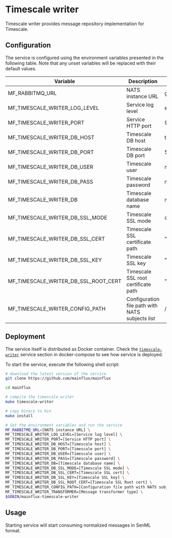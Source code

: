 # Timescale writer

Timescale writer provides message repository implementation for Timescale.

## Configuration

The service is configured using the environment variables presented in the
following table. Note that any unset variables will be replaced with their
default values.

| Variable                             | Description                                     | Default                |
| -----------------------------------  | ----------------------------------------------- | ---------------------- |
| MF_RABBITMQ_URL                          | NATS instance URL                               | guest:guest@localhost:5672/  |
| MF_TIMESCALE_WRITER_LOG_LEVEL        | Service log level                               | error                  |
| MF_TIMESCALE_WRITER_PORT             | Service HTTP port                               | 9104                   |
| MF_TIMESCALE_WRITER_DB_HOST          | Timescale DB host                               | timescale              |
| MF_TIMESCALE_WRITER_DB_PORT          | Timescale DB port                               | 5432                   |
| MF_TIMESCALE_WRITER_DB_USER          | Timescale user                                  | mainflux               |
| MF_TIMESCALE_WRITER_DB_PASS          | Timescale password                              | mainflux               |
| MF_TIMESCALE_WRITER_DB               | Timescale database name                         | messages               |
| MF_TIMESCALE_WRITER_DB_SSL_MODE      | Timescale SSL mode                              | disabled               |
| MF_TIMESCALE_WRITER_DB_SSL_CERT      | Timescale SSL certificate path                  | ""                     |
| MF_TIMESCALE_WRITER_DB_SSL_KEY       | Timescale SSL key                               | ""                     |
| MF_TIMESCALE_WRITER_DB_SSL_ROOT_CERT | Timescale SSL root certificate path             | ""                     |
| MF_TIMESCALE_WRITER_CONFIG_PATH      | Configuration file path with NATS subjects list | /config.toml           |

## Deployment

The service itself is distributed as Docker container. Check the [`timescale-writer`](https://github.com/mainflux/mainflux/blob/master/docker/addons/timescale-writer/docker-compose.yml#L34-L59) service section in docker-compose to see how service is deployed.

To start the service, execute the following shell script:

```bash
# download the latest version of the service
git clone https://github.com/mainflux/mainflux

cd mainflux

# compile the timescale writer
make timescale-writer

# copy binary to bin
make install

# Set the environment variables and run the service
MF_RABBITMQ_URL=[NATS instance URL] \
MF_TIMESCALE_WRITER_LOG_LEVEL=[Service log level] \
MF_TIMESCALE_WRITER_PORT=[Service HTTP port] \
MF_TIMESCALE_WRITER_DB_HOST=[Timescale host] \
MF_TIMESCALE_WRITER_DB_PORT=[Timescale port] \
MF_TIMESCALE_WRITER_DB_USER=[Timescale user] \
MF_TIMESCALE_WRITER_DB_PASS=[Timescale password] \
MF_TIMESCALE_WRITER_DB=[Timescale database name] \
MF_TIMESCALE_WRITER_DB_SSL_MODE=[Timescale SSL mode] \
MF_TIMESCALE_WRITER_DB_SSL_CERT=[Timescale SSL cert] \
MF_TIMESCALE_WRITER_DB_SSL_KEY=[Timescale SSL key] \
MF_TIMESCALE_WRITER_DB_SSL_ROOT_CERT=[Timescale SSL Root cert] \
MF_TIMESCALE_WRITER_CONFIG_PATH=[Configuration file path with NATS subjects list] \
MF_TIMESCALE_WRITER_TRANSFORMER=[Message transformer type] \
$GOBIN/mainflux-timescale-writer
```

## Usage

Starting service will start consuming normalized messages in SenML format.
